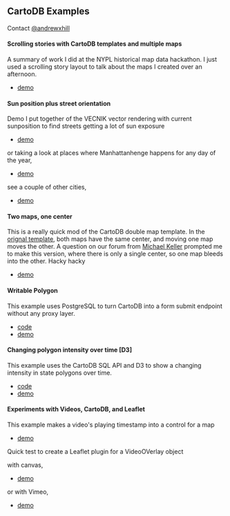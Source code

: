## CartoDB Examples

Contact [@andrewxhill](http://twitter.com/andrewxhill)

#### Scrolling stories with CartoDB templates and multiple maps

A summary of work I did at the NYPL historical map data hackathon. I just used a scrolling story layout to talk about the maps I created over an afternoon.

 - [demo](http://andrewxhill.github.io/cartodb-examples/scroll-story/basic/index.html)

#### Sun position plus street orientation

Demo I put together of the VECNIK vector rendering with current sunposition to find streets getting a lot of sun exposure

 - [demo](http://andrewxhill.github.io/cartodb-examples/manhattanhenge/today.html)

or taking a look at places where Manhattanhenge happens for any day of the year,

 - [demo](http://andrewxhill.github.io/cartodb-examples/manhattanhenge/year.html)

see a couple of other cities,

 - [demo](http://andrewxhill.github.io/cartodb-examples/manhattanhenge/index.html)

#### Two maps, one center

This is a really quick mod of the CartoDB double map template. In the [orignal template](http://cartodb.github.io/cartodb-publishing-templates/doublemap/), both maps have the same center, and moving one map moves the other. A question on our forum from [Michael Keller](https://twitter.com/mhkeller) prompted me to make this version, where there is only a single center, so one map bleeds into the other. Hacky hacky

 - [demo](http://andrewxhill.github.io/cartodb-examples/double-map-alt/index.html)

#### Writable Polygon

This example uses PostgreSQL to turn CartoDB into a form submit endpoint without any proxy layer.

 - [code](http://github.com/andrewxhill/cartodb-examples/blob/master/writable)
 - [demo](http://andrewxhill.github.io/cartodb-examples/writable/index.html)

#### Changing polygon intensity over time [D3]

This example uses the CartoDB SQL API and D3 to show a changing intensity in state polygons over time.

 - [code](http://github.com/andrewxhill/cartodb-examples/blob/master/intensity-time)
 - [demo](http://andrewxhill.github.io/cartodb-examples/intensity-time/index.html)

#### Experiments with Videos, CartoDB, and Leaflet

This example makes a video's playing timestamp into a control for a map

 - [demo](http://andrewxhill.github.io/cartodb-examples/videomap/html5/index.html)

Quick test to create a Leaflet plugin for a VideoOVerlay object

with canvas,

 - [demo](http://andrewxhill.github.io/cartodb-examples/videomap/inset/index.html)

or with Vimeo,

 - [demo](http://andrewxhill.github.io/cartodb-examples/videomap/video-inset/index.html)



